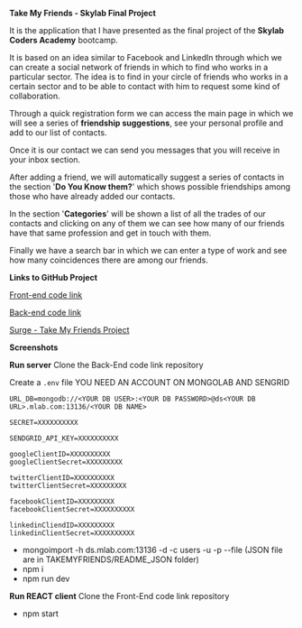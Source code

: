**Take My Friends - Skylab Final Project**


It is the application that I have presented as the final project of the **Skylab Coders Academy** bootcamp.

It is based on an idea similar to Facebook and LinkedIn through which we can create a social network of friends in which to find who works in a particular sector. The idea is to find in your circle of friends who works in a certain sector and to be able to contact with him to request some kind of collaboration.

Through a quick registration form we can access the main page in which we will see a series of **friendship suggestions**, see your personal profile and add to our list of contacts.

Once it is our contact we can send you messages that you will receive in your inbox section.

After adding a friend, we will automatically suggest a series of contacts in the section '**Do You Know them?**' which shows possible friendships among those who have already added our contacts.

In the section '**Categories**' will be shown a list of all the trades of our contacts and clicking on any of them we can see how many of our friends have that same profession and get in touch with them.

Finally we have a search bar in which we can enter a type of work and see how many coincidences there are among our friends.



**Links to GitHub Project**

[Front-end code link](https://github.com/AgonisticKatai/take-my-friends)

[Back-end code link](https://github.com/AgonisticKatai/take-my-friends-backend)

[Surge - Take My Friends Project](http://takemyfriends.surge.sh/login)


**Screenshots**

**Run server** 
Clone the Back-End code link repository

Create a ```.env``` file
YOU NEED AN ACCOUNT ON MONGOLAB AND SENGRID
 
```
URL_DB=mongodb://<YOUR DB USER>:<YOUR DB PASSWORD>@ds<YOUR DB URL>.mlab.com:13136/<YOUR DB NAME>

SECRET=XXXXXXXXXX

SENDGRID_API_KEY=XXXXXXXXXX

googleClientID=XXXXXXXXXX
googleClientSecret=XXXXXXXXX

twitterClientID=XXXXXXXXXX
twitterClientSecret=XXXXXXXXX

facebookClientID=XXXXXXXXX
facebookClientSecret=XXXXXXXXXX

linkedinCliendID=XXXXXXXXX
linkedinClientSecret=XXXXXXXXXX
```
- mongoimport -h ds<DB URL>.mlab.com:13136 -d <DB NAME> -c users -u <DB USER> -p <DB PASSWORD> --file <JSON FILE PATH>
(JSON file are in TAKEMYFRIENDS/README_JSON folder)
- npm i
- npm run dev


**Run REACT client**
Clone the Front-End code link repository

- npm start

